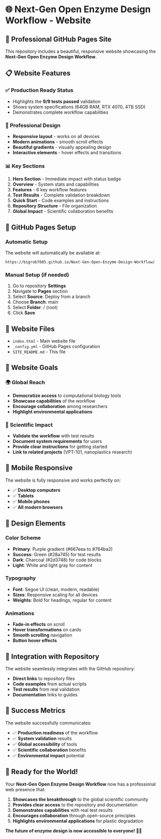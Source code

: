 # 🌐 Next-Gen Open Enzyme Design Workflow - Website

## 🎉 **Professional GitHub Pages Site**

This repository includes a beautiful, responsive website showcasing the **Next-Gen Open Enzyme Design Workflow**.

## 📋 **Website Features**

### ✅ **Production Ready Status**
- Highlights the **9/9 tests passed** validation
- Shows system specifications (64GB RAM, RTX 4070, 4TB SSD)
- Demonstrates complete workflow capabilities

### 🎨 **Professional Design**
- **Responsive layout** - works on all devices
- **Modern animations** - smooth scroll effects
- **Beautiful gradients** - visually appealing design
- **Interactive elements** - hover effects and transitions

### 📊 **Key Sections**
1. **Hero Section** - Immediate impact with status badge
2. **Overview** - System stats and capabilities
3. **Features** - 6 key workflow features
4. **Test Results** - Complete validation breakdown
5. **Quick Start** - Code examples and instructions
6. **Repository Structure** - File organization
7. **Global Impact** - Scientific collaboration benefits

## 🚀 **GitHub Pages Setup**

### Automatic Setup
The website will automatically be available at:
```
https://bigrob7605.github.io/Next-Gen-Open-Enzyme-Design-Workflow/
```

### Manual Setup (if needed)
1. Go to repository **Settings**
2. Navigate to **Pages** section
3. Select **Source**: Deploy from a branch
4. Choose **Branch**: main
5. Select **Folder**: / (root)
6. Click **Save**

## 📁 **Website Files**

- `index.html` - Main website file
- `_config.yml` - GitHub Pages configuration
- `SITE_README.md` - This file

## 🎯 **Website Goals**

### 🌍 **Global Reach**
- **Democratize access** to computational biology tools
- **Showcase capabilities** of the workflow
- **Encourage collaboration** among researchers
- **Highlight environmental applications**

### 🔬 **Scientific Impact**
- **Validate the workflow** with test results
- **Document system requirements** for users
- **Provide clear instructions** for getting started
- **Link to related projects** (VPT-101, nanoplastics research)

## 📱 **Mobile Responsive**

The website is fully responsive and works perfectly on:
- ✅ **Desktop computers**
- ✅ **Tablets**
- ✅ **Mobile phones**
- ✅ **All modern browsers**

## 🎨 **Design Elements**

### **Color Scheme**
- **Primary**: Purple gradient (#667eea to #764ba2)
- **Success**: Green (#28a745) for test results
- **Dark**: Charcoal (#2d3748) for code blocks
- **Light**: White and light gray for content

### **Typography**
- **Font**: Segoe UI (clean, modern, readable)
- **Sizes**: Responsive scaling for all devices
- **Weights**: Bold for headings, regular for content

### **Animations**
- **Fade-in effects** on scroll
- **Hover transformations** on cards
- **Smooth scrolling** navigation
- **Button hover effects**

## 🔗 **Integration with Repository**

The website seamlessly integrates with the GitHub repository:
- **Direct links** to repository files
- **Code examples** from actual scripts
- **Test results** from real validation
- **Documentation** links to guides

## 🌟 **Success Metrics**

The website successfully communicates:
- ✅ **Production readiness** of the workflow
- ✅ **System validation** results
- ✅ **Global accessibility** of tools
- ✅ **Scientific collaboration** benefits
- ✅ **Environmental impact** potential

## 🎉 **Ready for the World!**

Your **Next-Gen Open Enzyme Design Workflow** now has a professional web presence that:
1. **Showcases the breakthrough** to the global scientific community
2. **Provides clear access** to the repository and documentation
3. **Demonstrates capabilities** with real test results
4. **Encourages collaboration** through open-source principles
5. **Highlights environmental applications** for plastic degradation

**The future of enzyme design is now accessible to everyone! 🧬✨** 